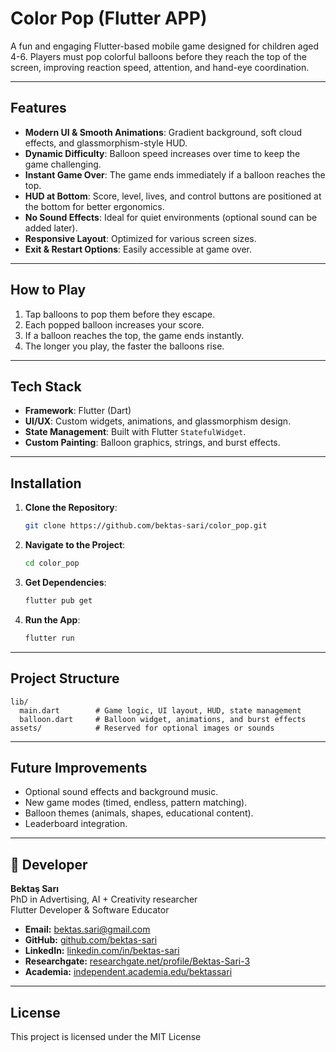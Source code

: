 # Color Pop (Flutter APP)

A fun and engaging Flutter-based mobile game designed for children aged 4-6. Players must pop colorful balloons before they reach the top of the screen, improving reaction speed, attention, and hand-eye coordination.

---

## Features

* **Modern UI & Smooth Animations**: Gradient background, soft cloud effects, and glassmorphism-style HUD.
* **Dynamic Difficulty**: Balloon speed increases over time to keep the game challenging.
* **Instant Game Over**: The game ends immediately if a balloon reaches the top.
* **HUD at Bottom**: Score, level, lives, and control buttons are positioned at the bottom for better ergonomics.
* **No Sound Effects**: Ideal for quiet environments (optional sound can be added later).
* **Responsive Layout**: Optimized for various screen sizes.
* **Exit & Restart Options**: Easily accessible at game over.

---

## How to Play

1. Tap balloons to pop them before they escape.
2. Each popped balloon increases your score.
3. If a balloon reaches the top, the game ends instantly.
4. The longer you play, the faster the balloons rise.

---

## Tech Stack

* **Framework**: Flutter (Dart)
* **UI/UX**: Custom widgets, animations, and glassmorphism design.
* **State Management**: Built with Flutter `StatefulWidget`.
* **Custom Painting**: Balloon graphics, strings, and burst effects.

---

## Installation

1. **Clone the Repository**:

   ```bash
   git clone https://github.com/bektas-sari/color_pop.git
   ```
2. **Navigate to the Project**:

   ```bash
   cd color_pop
   ```
3. **Get Dependencies**:

   ```bash
   flutter pub get
   ```
4. **Run the App**:

   ```bash
   flutter run
   ```

---

## Project Structure

```
lib/
  main.dart        # Game logic, UI layout, HUD, state management
  balloon.dart     # Balloon widget, animations, and burst effects
assets/            # Reserved for optional images or sounds
```

---

## Future Improvements

* Optional sound effects and background music.
* New game modes (timed, endless, pattern matching).
* Balloon themes (animals, shapes, educational content).
* Leaderboard integration.

---

## 👤 Developer

**Bektaş Sarı**<br>
PhD in Advertising, AI + Creativity researcher<br>
Flutter Developer & Software Educator<br>

- **Email:** [bektas.sari@gmail.com](mailto:bektas.sari@gmail.com)  
- **GitHub:** [github.com/bektas-sari](https://github.com/bektas-sari)  
- **LinkedIn:** [linkedin.com/in/bektas-sari](https://www.linkedin.com/in/bektas-sari)  
- **Researchgate:** [researchgate.net/profile/Bektas-Sari-3](https://www.researchgate.net/profile/Bektas-Sari-3)  
- **Academia:** [independent.academia.edu/bektassari](https://independent.academia.edu/bektassari)
---

## License

This project is licensed under the MIT License
